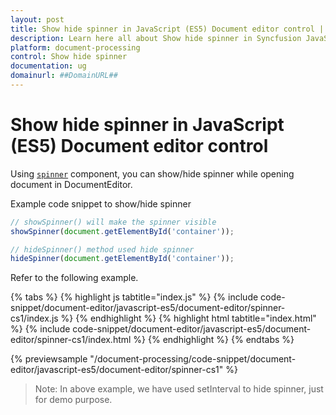```yaml
---
layout: post
title: Show hide spinner in JavaScript (ES5) Document editor control | Syncfusion
description: Learn here all about Show hide spinner in Syncfusion JavaScript (ES5) Document editor control of Syncfusion Essential JS 2 and more.
platform: document-processing
control: Show hide spinner 
documentation: ug
domainurl: ##DomainURL##
---
```


# Show hide spinner in JavaScript (ES5) Document editor control

Using [`spinner`](https://ej2.syncfusion.com/documentation/spinner/getting-started#create-the-spinner-globally) component, you can show/hide spinner while opening document in DocumentEditor.

Example code snippet to show/hide spinner

```ts
// showSpinner() will make the spinner visible
showSpinner(document.getElementById('container'));

// hideSpinner() method used hide spinner
hideSpinner(document.getElementById('container'));
```

Refer to the following example.

{% tabs %}
{% highlight js tabtitle="index.js" %}
{% include code-snippet/document-editor/javascript-es5/document-editor/spinner-cs1/index.js %}
{% endhighlight %}
{% highlight html tabtitle="index.html" %}
{% include code-snippet/document-editor/javascript-es5/document-editor/spinner-cs1/index.html %}
{% endhighlight %}
{% endtabs %}

{% previewsample "/document-processing/code-snippet/document-editor/javascript-es5/document-editor/spinner-cs1" %}

>Note: In above example, we have used setInterval to hide spinner, just for demo purpose.
